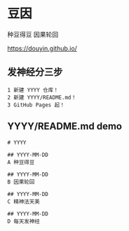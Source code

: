 # 豆因

种豆得豆 因果轮回

https://douyin.github.io/

## 发神经分三步

```text
1 新建 YYYY 仓库！
2 新建 YYYY/README.md！
3 GitHub Pages 起！
```

## YYYY/README.md demo

```text
# YYYY

## YYYY-MM-DD
A 种豆得豆

## YYYY-MM-DD
B 因果轮回

## YYYY-MM-DD
C 精神法天美

## YYYY-MM-DD
D 每天发神经
```
